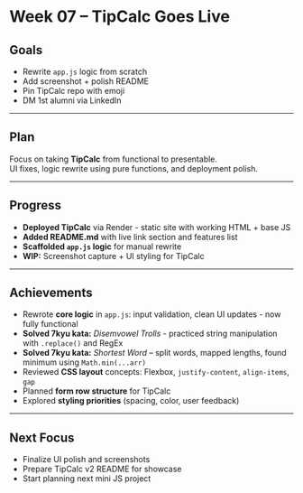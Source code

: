 # Week 07 – TipCalc Goes Live

## Goals
- Rewrite `app.js` logic from scratch  
- Add screenshot + polish README  
- Pin TipCalc repo with emoji  
- DM 1st alumni via LinkedIn  

---

## Plan
Focus on taking **TipCalc** from functional to presentable.  
UI fixes, logic rewrite using pure functions, and deployment polish.

---

## Progress
- **Deployed TipCalc** via Render - static site with working HTML + base JS  
- **Added README.md** with live link section and features list  
- **Scaffolded `app.js` logic** for manual rewrite  
- **WIP:** Screenshot capture + UI styling for TipCalc  

---

## Achievements
- Rewrote **core logic** in `app.js`: input validation, clean UI updates - now fully functional  
- **Solved 7kyu kata:** *Disemvowel Trolls* - practiced string manipulation with `.replace()` and RegEx  
- **Solved 7kyu kata:** *Shortest Word* – split words, mapped lengths, found minimum using `Math.min(...arr)`  
- Reviewed **CSS layout** concepts: Flexbox, `justify-content`, `align-items`, `gap`  
- Planned **form row structure** for TipCalc  
- Explored **styling priorities** (spacing, color, user feedback)

---

## Next Focus
- Finalize UI polish and screenshots  
- Prepare TipCalc v2 README for showcase  
- Start planning next mini JS project

